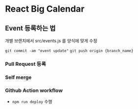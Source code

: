 # React Big Calendar

## Event 등록하는 법
개별 브랜치에서 src/events.js 를 양식에 맞게 수정

`git commit -am "event update"`
`git push origin {branch_name}`

### Pull Request 등록
### Self merge
### Github Action workflow
- `npm run deploy` 수행
